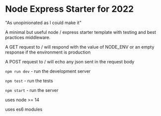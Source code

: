 # Node Express Starter for 2022

"As unopinionated as I could make it"

A minimal but useful node / express starter template with testing and
best practices middleware.

A GET request to / will respond with the value of NODE_ENV or an empty
response if the environment is production

A POST request to / will echo any json sent in the request body

`npm run dev` - run the development server

`npm test` - run the tests

`npm start` - run the server

uses node >= 14

uses es6 modules